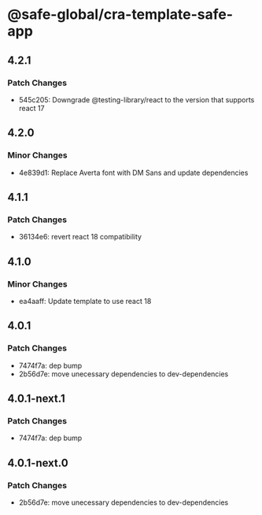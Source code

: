 # @safe-global/cra-template-safe-app

## 4.2.1

### Patch Changes

- 545c205: Downgrade @testing-library/react to the version that supports react 17

## 4.2.0

### Minor Changes

- 4e839d1: Replace Averta font with DM Sans and update dependencies

## 4.1.1

### Patch Changes

- 36134e6: revert react 18 compatibility

## 4.1.0

### Minor Changes

- ea4aaff: Update template to use react 18

## 4.0.1

### Patch Changes

- 7474f7a: dep bump
- 2b56d7e: move unecessary dependencies to dev-dependencies

## 4.0.1-next.1

### Patch Changes

- 7474f7a: dep bump

## 4.0.1-next.0

### Patch Changes

- 2b56d7e: move unecessary dependencies to dev-dependencies
